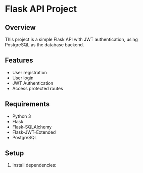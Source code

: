# Flask API Project

## Overview
This project is a simple Flask API with JWT authentication, using PostgreSQL as the database backend.

## Features
- User registration
- User login
- JWT Authentication
- Access protected routes

## Requirements
- Python 3
- Flask
- Flask-SQLAlchemy
- Flask-JWT-Extended
- PostgreSQL

## Setup
1. Install dependencies: